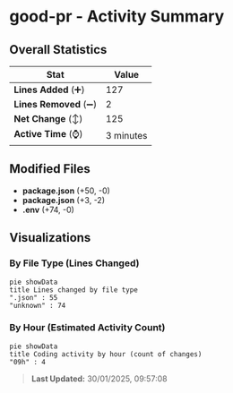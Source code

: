 # good-pr - Activity Summary 

## Overall Statistics

| Stat                   | Value                                                             |
| ---------------------- | ----------------------------------------------------------------- |
| **Lines Added** (➕)   | 127                                          |
| **Lines Removed** (➖) | 2                                        |
| **Net Change** (↕)    | 125                |
| **Active Time** (⌚)   | 3 minutes |


## Modified Files
- **package.json** (+50, -0)
- **package.json** (+3, -2)
- **.env** (+74, -0)

## Visualizations

### By File Type (Lines Changed)

```mermaid
pie showData
title Lines changed by file type
".json" : 55
"unknown" : 74
```

### By Hour (Estimated Activity Count)

```mermaid
pie showData
title Coding activity by hour (count of changes)
"09h" : 4
```


> **Last Updated:** 30/01/2025, 09:57:08